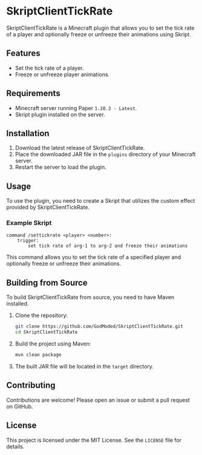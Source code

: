 # SkriptClientTickRate

SkriptClientTickRate is a Minecraft plugin that allows you to set the tick rate of a player and optionally freeze or unfreeze their animations using Skript.

## Features

- Set the tick rate of a player.
- Freeze or unfreeze player animations.

## Requirements

- Minecraft server running Paper `1.20.3 - Latest`.
- Skript plugin installed on the server.

## Installation

1. Download the latest release of SkriptClientTickRate.
2. Place the downloaded JAR file in the `plugins` directory of your Minecraft server.
3. Restart the server to load the plugin.

## Usage

To use the plugin, you need to create a Skript that utilizes the custom effect provided by SkriptClientTickRate.

### Example Skript

```sk
command /settickrate <player> <number>:
    trigger:
        set tick rate of arg-1 to arg-2 and freeze their animations
```

This command allows you to set the tick rate of a specified player and optionally freeze or unfreeze their animations.

## Building from Source

To build SkriptClientTickRate from source, you need to have Maven installed.

1. Clone the repository:
    ```sh
    git clone https://github.com/GodModed/SkriptClientTickRate.git
    cd SkriptClientTickRate
    ```

2. Build the project using Maven:
    ```sh
    mvn clean package
    ```

3. The built JAR file will be located in the `target` directory.

## Contributing

Contributions are welcome! Please open an issue or submit a pull request on GitHub.

## License

This project is licensed under the MIT License. See the `LICENSE` file for details.

